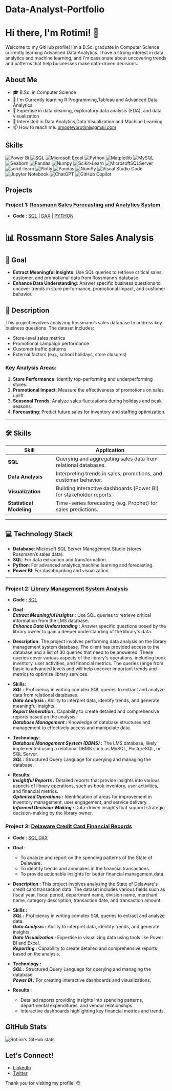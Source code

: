 # Data-Analyst-Portfolio

# Hi there, I'm Rotimi! 👋

Welcome to my GitHub profile! I'm a B.Sc. graduate in Computer Science currently learning Advanced Data Analytics. I have a strong interest in data analytics and machine learning, and I'm passionate about uncovering trends and patterns that help businesses make data-driven decisions.

## About Me

- 🎓 B.Sc. in Computer Science
- 🌱 I'm Currently learning R Programming,Tableau and Advanced Data Analytics
- 💼 Expertise in data cleaning, exploratory data analysis (EDA), and data visualization
- 🔭 Interested in Data Analytics,Data Visualization and Machine Learning
- 📫 How to reach me: [omoseworotimi@gmail.com](mailto:omoseworotimi@gmail.com)

## Skills
![Power Bi](https://img.shields.io/badge/power_bi-F2C811?style=for-the-badge&logo=powerbi&logoColor=red)
![SQL](https://img.shields.io/badge/SQL-%23316192.svg?style=for-the-badge&logo=sql&logoColor=green)
![Microsoft Excel](https://img.shields.io/badge/Microsoft_Excel-217346?style=for-the-badge&logo=microsoft-excel&logoColor=white)
![Python](https://img.shields.io/badge/python-3670A0?style=for-the-badge&logo=python&logoColor=ffdd54)
![Matplotlib](https://img.shields.io/badge/Matplotlib-%23ffffff.svg?style=for-the-badge&logo=Matplotlib&logoColor=black)
![MySQL](https://img.shields.io/badge/mysql-4479A1.svg?style=for-the-badge&logo=mysql&logoColor=white)
![Seaborn](https://img.shields.io/badge/Seaborn-%23316192.svg?style=for-the-badge&logo=seaborn&logoColor=green)
![Pandas](https://img.shields.io/badge/pandas-F2C811?style=for-the-badge&logo=pandas&logoColor=black)
![Numpy](https://img.shields.io/badge/NUMPY-%23316192.svg?style=for-the-badge&logo=numpy&logoColor=white)
![Scikit-Learn](https://img.shields.io/badge/Scikit-learn-%2300C4CC.svg?style=for-the-badge&logo=Scikit-learn&logoColor=white)
![MicrosoftSQLServer](https://img.shields.io/badge/Microsoft%20SQL%20Server-CC2927?style=for-the-badge&logo=microsoft%20sql%20server&logoColor=white)
![scikit-learn](https://img.shields.io/badge/scikit--learn-%23F7931E.svg?style=for-the-badge&logo=scikit-learn&logoColor=white)
![Plotly](https://img.shields.io/badge/Plotly-%233F4F75.svg?style=for-the-badge&logo=plotly&logoColor=white)
![Pandas](https://img.shields.io/badge/pandas-%23150458.svg?style=for-the-badge&logo=pandas&logoColor=white)
![NumPy](https://img.shields.io/badge/numpy-%23013243.svg?style=for-the-badge&logo=numpy&logoColor=white)
![Visual Studio Code](https://img.shields.io/badge/Visual%20Studio%20Code-0078d7.svg?style=for-the-badge&logo=visual-studio-code&logoColor=white)
![Jupyter Notebook](https://img.shields.io/badge/jupyter-%23FA0F00.svg?style=for-the-badge&logo=jupyter&logoColor=white)
![ChatGPT](https://img.shields.io/badge/chatGPT-74aa9c?style=for-the-badge&logo=openai&logoColor=white)
![GitHub Copilot](https://img.shields.io/badge/github_copilot-8957E5?style=for-the-badge&logo=github-copilot&logoColor=white)



## Projects

### Project 1: [Rossmann Sales Forecasting and Analytics System](https://github.com/rotimi2020/Data-Analyst-Portfolio/tree/main/rossmann_store_sales_analysis)
- **Code** : [SQL](https://github.com/rotimi2020/Data-Analyst-Portfolio/blob/main/rossmann_store_sales_analysis/sql/rossmann_sales.sql) | [DAX](https://github.com/rotimi2020/Data-Analyst-Portfolio/blob/main/rossmann_store_sales_analysis/dax/dax_formulas.txt) | [PYTHON](https://github.com/rotimi2020/Data-Analyst-Portfolio/tree/main/rossmann_store_sales_analysis/notebooks)
  
# 📊 Rossmann Store Sales Analysis

## 🎯 Goal
- **Extract Meaningful Insights**: Use SQL queries to retrieve critical sales, customer, and promotional data from Rossmann’s database.
- **Enhance Data Understanding**: Answer specific business questions to uncover trends in store performance, promotional impact, and customer behavior.

## 📝 Description
This project involves analyzing Rossmann’s sales database to address key business questions. The dataset includes:
- Store-level sales metrics
- Promotional campaign performance
- Customer traffic patterns
- External factors (e.g., school holidays, store closures)

### Key Analysis Areas:
1. **Store Performance**: Identify top-performing and underperforming stores.
2. **Promotional Impact**: Measure the effectiveness of promotions on sales uplift.
3. **Seasonal Trends**: Analyze sales fluctuations during holidays and peak seasons.
4. **Forecasting**: Predict future sales for inventory and staffing optimization.

---

## 🛠 Skills
| Skill               | Application                                                                 |
|---------------------|-----------------------------------------------------------------------------|
| **SQL**             | Querying and aggregating sales data from relational databases.              |
| **Data Analysis**   | Interpreting trends in sales, promotions, and customer behavior.           |
| **Visualization**   | Building interactive dashboards (Power BI) for stakeholder reports. |
| **Statistical Modeling** | Time-series forecasting (e.g. Prophet) for sales predictions.   |

---

## 💻 Technology Stack
- **Database**: Microsoft SQL Server Management Studio (stores Rossmann’s sales data).
- **SQL**: For data extraction and transformation.
- **Python**: For advanced analytics,machine learning and forecasting.
- **Power BI**: For dashboarding and visualization.

---

### Project 2: [Library Management System Analysis](https://github.com/rotimi2020/Data-Analyst-Portfolio/tree/main/library_management_system)
- **Code** : [SQL](https://github.com/rotimi2020/Data-Analyst-Portfolio/blob/main/library_management_system/sql/library_management_system.sql)
  
- **Goal** :<br>
  ***Extract Meaningful Insights :*** Use SQL queries to retrieve critical information from the LMS database.<br>
  ***Enhance Data Understanding :*** Answer specific questions posed by the library owner to gain a deeper understanding of the library's data.<br>
  
- **Description**: The project involves performing data analysis on the library management system database. The client has provided access to the database and a list of 30 queries that need to be answered. These queries cover various aspects of the library's operations, including book inventory, user activities, and financial metrics. The queries range from basic to advanced levels and will help uncover important trends and metrics to optimize library services.
  
- **Skills**:<br>
***SQL :*** Proficiency in writing complex SQL queries to extract and analyze data from relational databases.<br>
***Data Analysis :*** Ability to interpret data, identify trends, and generate meaningful insights.<br>
***Report Generation :*** Capability to create detailed and comprehensive reports based on the analysis.<br>
***Database Management :*** Knowledge of database structures and management to effectively access and manipulate data.<br>

- **Technology**: <br>
***Database Management System (DBMS) :*** The LMS database, likely implemented using a relational DBMS such as MySQL, PostgreSQL, or SQL Server.<br>
***SQL :*** Structured Query Language for querying and managing the database.<br>

- **Results**:<br>
 ***Insightful Reports :*** Detailed reports that provide insights into various aspects of library operations, such as book inventory, user activities, and financial metrics.<br>
 ***Optimized Operations :*** Identification of areas for improvement in inventory management, user engagement, and service delivery.<br>
 ***Informed Decision-Making :*** Data-driven insights that support strategic decision-making by the library owner.<br>

### Project 3: [Delaware Credit Card Financial Records](https://github.com/rotimi2020/Data-Analyst-Portfolio/tree/main/delaware_credit_card_transaction)

- **Code** : [SQL](https://github.com/rotimi2020/Data-Analyst-Portfolio/blob/main/delaware_credit_card_transaction/sql/delaware_checkbook.sql),[DAX](https://github.com/rotimi2020/Data-Analyst-Portfolio/blob/main/delaware_credit_card_transaction/dax/powerbi_%20dax_formulas.txt)
 
- **Goal** :<br>
   - To analyze and report on the spending patterns of the State of Delaware.<br>
   - To identify trends and anomalies in the financial transactions.<br>
   - To provide actionable insights for better financial management.data.<br>
  
- **Description :** This project involves analyzing the State of Delaware's credit card transaction data. The dataset includes various fields such as fiscal year, fiscal period, department name, division name, merchant name, category description, transaction date, and transaction amount.<br>
  
- **Skills :** <br>
***SQL :*** Proficiency in writing complex SQL queries to extract and analyze data.<br>
***Data Analysis :*** Ability to interpret data, identify trends, and generate insights.<br>
***Data Visualization :*** Expertise in visualizing data using tools like Power BI and Excel.<br>
***Reporting :*** Capability to create detailed and comprehensive reports based on the analysis.<br>

- **Technology :** <br>
***SQL :*** Structured Query Language for querying and managing the database.<br>
***Power BI :*** For creating interactive dashboards and visualizations.<br>

- **Results :** <br>
  - Detailed reports providing insights into spending patterns, departmental expenditures, and vendor relationships.<br>
  - Interactive dashboards highlighting key financial metrics and trends.<br>

## GitHub Stats

![Rotimi's GitHub stats](https://github-readme-stats.vercel.app/api?username=rotimi2020&show_icons=true&theme=radical)

## Let's Connect!

- [LinkedIn](https://www.linkedin.com/in/rotimi2020)
- [Twitter](https://twitter.com/rotimi2020)

Thank you for visiting my profile! 😊
